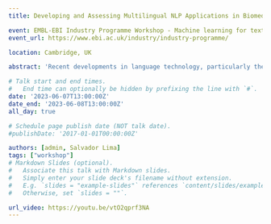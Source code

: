 ```yaml
---
title: Developing and Assessing Multilingual NLP Applications in Biomedicine

event: EMBL-EBI Industry Programme Workshop - Machine learning for text mining
event_url: https://www.ebi.ac.uk/industry/industry-programme/

location: Cambridge, UK

abstract: 'Recent developments in language technology, particularly the use of large language models, have sparked interest and introduced new trends in biomedical and clinical natural language processing (NLP), addressing the challenges of processing complex and diverse biomedical data. We will summarize recent strategies and results in biomedical literature mining and its connection to clinical NLP, as well as highlight the adaptation of Spanish resources for multilingual scenarios. Additionally, we will discuss the importance of shared tasks and high-quality annotated datasets for fostering technological advancements and assessing the quality of automated results in clinical NLP. Finally, we will introduce ongoing application scenarios in biomaterials research (BIOMATDB), clinical cardiology (DataTools4Heart & AI4HF), rare diseases/rheumatology (BARITONE), and occupational health (AI4ProfHealth).'

# Talk start and end times.
#   End time can optionally be hidden by prefixing the line with `#`.
date: '2023-06-07T13:00:00Z'
date_end: '2023-06-08T13:00:00Z'
all_day: true

# Schedule page publish date (NOT talk date).
#publishDate: '2017-01-01T00:00:00Z'

authors: [admin, Salvador Lima]
tags: ["workshop"]
# Markdown Slides (optional).
#   Associate this talk with Markdown slides.
#   Simply enter your slide deck's filename without extension.
#   E.g. `slides = "example-slides"` references `content/slides/example-slides.md`.
#   Otherwise, set `slides = ""`.

url_video: https://youtu.be/vtO2qprf3NA
---
```

